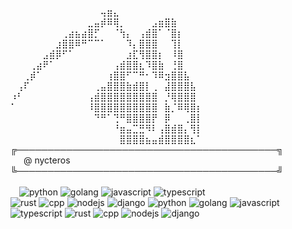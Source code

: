 ⠀⠀⠀⠀⠀⠀⠀⠀⠀⠀⠀⠀⠀⠀⢤⣶⣄⠀⠀⠀⠀⠀⠀⠀⠀⠀⠀⠀⠀⠀\
⠀⠀⠀⠀⠀⠀⠀⠀⠀⠀⠀⠀⣀⣤⡾⠿⢿⡀⠀⠀⠀⠀⣠⣶⣿⣷⠀⠀⠀⠀\
⠀⠀⠀⠀⠀⠀⠀⠀⢀⣴⣦⣴⣿⡋⠀⠀⠈⢳⡄⠀⢠⣾⣿⠁⠈⣿⡆⠀⠀⠀\
⠀⠀⠀⠀⠀⠀⠀⣰⣿⣿⠿⠛⠉⠉⠁⠀⠀⠀⠹⡄⣿⣿⣿⠀⠀⢹⡇⠀⠀⠀\
⠀⠀⠀⠀⠀⣠⣾⡿⠋⠁⠀⠀⠀⠀⠀⠀⠀⠀⣰⣏⢻⣿⣿⡆⠀⠸⣿⠀⠀⠀\
⠀⠀⠀⢀⣴⠟⠁⠀⠀⠀⠀⠀⠀⠀⠀⠀⢠⣾⣿⣿⣆⠹⣿⣷⠀⢘⣿⠀⠀⠀\
⠀⠀⢀⡾⠁⠀⠀⠀⠀⠀⠀⠀⠀⠀⠀⢰⣿⣿⠋⠉⠛⠂⠹⠿⣲⣿⣿⣧⠀⠀\
⠀⢠⠏⠀⠀⠀⠀⠀⠀⠀⠀⠀⠀⢀⣤⣿⣿⣿⣷⣾⣿⡇⢀⠀⣼⣿⣿⣿⣧⠀\
⠰⠃⠀⠀⠀⠀⠀⠀⠀⠀⠀⠀⢠⣾⣿⣿⣿⣿⣿⣿⣿⣿⣿⠀⡘⢿⣿⣿⣿⠀\
⠁⠀⠀⠀⠀⠀⠀⠀⠀⠀⠀⠀⠸⣿⣿⣿⣿⣿⣿⣿⣿⣿⣿⠀⣷⡈⠿⢿⣿⡆\
⠀⠀⠀⠀⠀⠀⠀⠀⠀⠀⠀⠀⠀⠙⠛⠁⢙⠛⣿⣿⣿⣿⡟⠀⡿⠀⠀⢀⣿⡇\
⠀⠀⠀⠀⠀⠀⠀⠀⠀⠀⠀⠀⠀⠀⠀⠀⠘⣶⣤⣉⣛⠻⠇⢠⣿⣾⣿⡄⢻⡇\
⠀⠀⠀⠀⠀⠀⠀⠀⠀⠀⠀⠀⠀⠀⠀⠀⠀⣿⣿⣿⣿⣦⣤⣾⣿⣿⣿⣿⣆⠁\
╔──────────────────────────────────────────╗\
  @ nycteros\
╚──────────────────────────────────────────╝\
\
 ![python](https://img.shields.io/badge/python-white?style=for-the-badge&logo=python&logoColor=white&color=%233776AB) ![golang](https://img.shields.io/badge/golang-white?style=for-the-badge&logo=go&logoColor=white&color=%2300ADD8) ![javascript](https://img.shields.io/badge/javascript-white?style=for-the-badge&logo=javascript&logoColor=%23F7DF1E&color=%23323330) ![typescript](https://img.shields.io/badge/typescript-white?style=for-the-badge&logo=typescript&logoColor=white&color=%233178C6)\
![rust](https://img.shields.io/badge/RUST-black?style=for-the-badge&logo=rust&logoColor=%23ffffff&color=000000) ![cpp](https://img.shields.io/badge/C%2B%2B-00599C?style=for-the-badge&logo=C%2B%2B&logoColor=%23ffffff&color=%2300599C) ![nodejs](https://img.shields.io/badge/NODE.JS-5FA04E?style=for-the-badge&logo=node.js&logoColor=%23ffffff&color=%235FA04E) ![django](https://img.shields.io/badge/DJANGO-5FA04E?style=for-the-badge&logo=django&logoColor=%23ffffff&color=%23092E20)
![python](https://img.shields.io/badge/python-#ffffff?style=for-the-badge&logo=python&logoColor=white&color=%230D1117) 
![golang](https://img.shields.io/badge/golang-#ffffff?style=for-the-badge&logo=go&logoColor=white&color=%230D1117) 
![javascript](https://img.shields.io/badge/javascript-#ffffff?style=for-the-badge&logo=javascript&logoColor=white&color=%230D1117) 
![typescript](https://img.shields.io/badge/typescript-#ffffff?style=for-the-badge&logo=typescript&logoColor=white&color=%230D1117) 
![rust](https://img.shields.io/badge/RUST-#ffffff?style=for-the-badge&logo=rust&logoColor=white&color=%230D1117) 
![cpp](https://img.shields.io/badge/C%2B%2B-#ffffff?style=for-the-badge&logo=C%2B%2B&logoColor=white&color=%230D1117) 
![nodejs](https://img.shields.io/badge/NODE.JS-#ffffff?style=for-the-badge&logo=node.js&logoColor=white&color=%230D1117) 
![django](https://img.shields.io/badge/DJANGO-#ffffff?style=for-the-badge&logo=django&logoColor=white&color=%230D1117)



